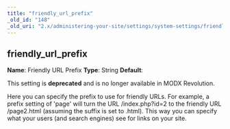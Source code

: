 ```yaml
---
title: "friendly_url_prefix"
_old_id: "148"
_old_uri: "2.x/administering-your-site/settings/system-settings/friendly_url_prefix"
---
```


## friendly\_url\_prefix

**Name**: Friendly URL Prefix
**Type**: String
**Default**:

This setting is **deprecated** and is no longer available in MODX Revolution.

Here you can specify the prefix to use for friendly URLs. For example, a prefix setting of 'page' will turn the URL /index.php?id=2 to the friendly URL /page2.html (assuming the suffix is set to .html). This way you can specify what your users (and search engines) see for links on your site.
